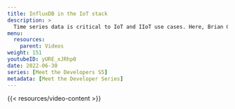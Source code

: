 ```yaml
---
title: InfluxDB in the IoT stack
description: >
  Time series data is critical to IoT and IIoT use cases. Here, Brian Gilmore discusses the IoT technology stack, where InfluxDB fits into that stack, and what benefits InfluxDB brings to those working in the IoT stack.
menu:
  resources:
    parent: Videos
weight: 151
youtubeID: yURE_xJRhp0
date: 2022-06-30
series: [Meet the Developers S5]
metadata: [Meet the Developer Series]
---
```


{{< resources/video-content >}}
